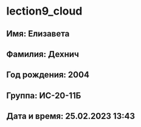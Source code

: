 # lection9_cloud

## Имя: Елизавета 
## Фамилия: Дехнич

## Год рождения: 2004
## Группа: ИС-20-11Б

## Дата и время: 25.02.2023 13:43
